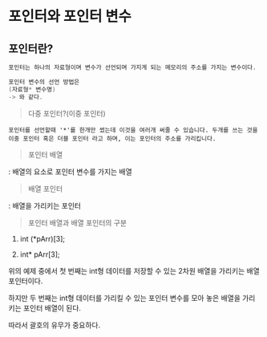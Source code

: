 포인터와 포인터 변수
===================

포인터란?
---------
~~~c
포인터는 하나의 자료형이며 변수가 선언되며 가지게 되는 메모리의 주소를 가지는 변수이다.

포인터 변수의 선언 방법은 
(자료형* 변수명)
-> 와 같다.
~~~

>다중 포인터?(이중 포인터)
~~~
포인터를 선언할때 '*'를 한개만 썼는데 이것을 여러개 써줄 수 있습니다. 두개를 쓰는 것을 이중 포인터 혹은 더블 포인터 라고 하며, 이는 포인터의 주소를 가리킵니다.
~~~
>포인터 배열

: 배열의 요소로 포인터 변수를 가지는 배열

> 배열 포인터

: 배열을 가리키는 포인터


> 포인터 배열과 배열 포인터의 구분

1. int (*pArr)[3];

2. int* pArr[3];

 

위의 예제 중에서 첫 번째는 int형 데이터를 저장할 수 있는 2차원 배열을 가리키는 배열 포인터이다.

하지만 두 번째는 int형 데이터를 가리킬 수 있는 포인터 변수를 모아 놓은 배열을 가리키는 포인터 배열이 된다.

 

따라서 괄호의 유무가 중요하다.
